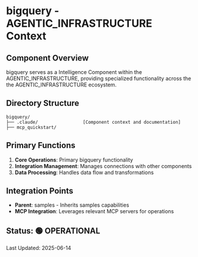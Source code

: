 # bigquery - AGENTIC_INFRASTRUCTURE Context

## Component Overview

bigquery serves as a Intelligence Component within the AGENTIC_INFRASTRUCTURE, providing specialized functionality across the the AGENTIC_INFRASTRUCTURE ecosystem.

## Directory Structure

```
bigquery/
├── .claude/                 [Component context and documentation]
├── mcp_quickstart/
```

## Primary Functions

1. **Core Operations**: Primary bigquery functionality
2. **Integration Management**: Manages connections with other components
3. **Data Processing**: Handles data flow and transformations

## Integration Points

- **Parent**: samples - Inherits samples capabilities
- **MCP Integration**: Leverages relevant MCP servers for operations
  
## Status: 🟢 OPERATIONAL

Last Updated: 2025-06-14
